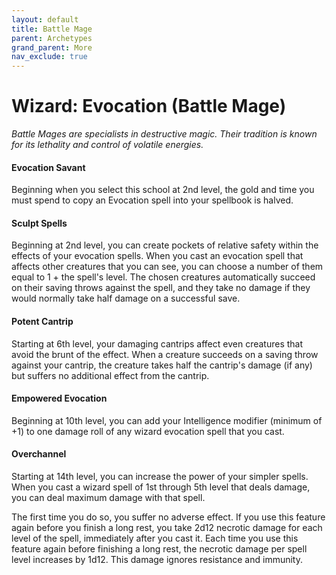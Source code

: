 ```yaml
---
layout: default
title: Battle Mage
parent: Archetypes
grand_parent: More
nav_exclude: true
---
```


# Wizard: Evocation (Battle Mage)

_Battle Mages are specialists in destructive magic. Their tradition is known for its lethality and control of volatile energies._


#### Evocation Savant

Beginning when you select this school at 2nd level, the gold and time you must spend to copy an Evocation spell into your spellbook is halved.


#### Sculpt Spells

Beginning at 2nd level, you can create pockets of relative safety within the effects of your evocation spells. When you cast an evocation spell that affects other creatures that you can see, you can choose a number of them equal to 1 + the spell's level. The chosen creatures automatically succeed on their saving throws against the spell, and they take no damage if they would normally take half damage on a successful save.


#### Potent Cantrip

Starting at 6th level, your damaging cantrips affect even creatures that avoid the brunt of the effect. When a creature succeeds on a saving throw against your cantrip, the creature takes half the cantrip's damage (if any) but suffers no additional effect from the cantrip.


#### Empowered Evocation

Beginning at 10th level, you can add your Intelligence modifier (minimum of +1) to one damage roll of any wizard evocation spell that you cast.


#### Overchannel

Starting at 14th level, you can increase the power of your simpler spells. When you cast a wizard spell of 1st through 5th level that deals damage, you can deal maximum damage with that spell.

The first time you do so, you suffer no adverse effect. If you use this feature again before you finish a long rest, you take 2d12 necrotic damage for each level of the spell, immediately after you cast it. Each time you use this feature again before finishing a long rest, the necrotic damage per spell level increases by 1d12. This damage ignores resistance and immunity.